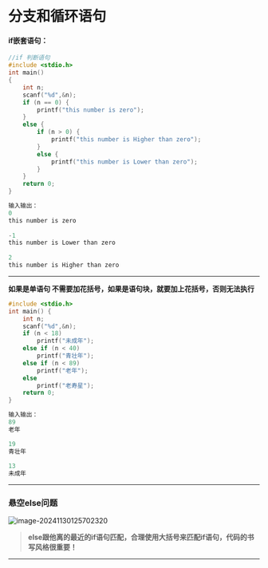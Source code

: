 # 分支和循环语句

#### if嵌套语句：

```c
//if 判断语句
#include <stdio.h>
int main()
{
	int n;
	scanf("%d",&n);
	if (n == 0) {
		printf("this number is zero");
	}
	else {
		if (n > 0) {
			printf("this number is Higher than zero");
		}
		else {
			printf("this number is Lower than zero");
		}
	}
	return 0;
}
```

```c
输入输出：
0
this number is zero
    
-1
this number is Lower than zero
    
2
this number is Higher than zero 
```

---

**如果是单语句 不需要加花括号，如果是语句块，就要加上花括号，否则无法执行**

```c
#include <stdio.h>
int main() {
	int n;
	scanf("%d",&n);
	if (n < 18)
		printf("未成年");
	else if (n < 40)
		printf("青壮年");
	else if (n < 89)
		printf("老年");
	else
		printf("老寿星");
	return 0;
}

输入输出：
89
老年

19
青壮年
    
13
未成年
```

---

### 悬空else问题

![image-20241130125702320](C:\Users\Marve1ous\AppData\Roaming\Typora\typora-user-images\image-20241130125702320.png)



> **else跟他离的最近的if语句匹配，合理使用大括号来匹配if语句，代码的书写风格很重要！**

---

